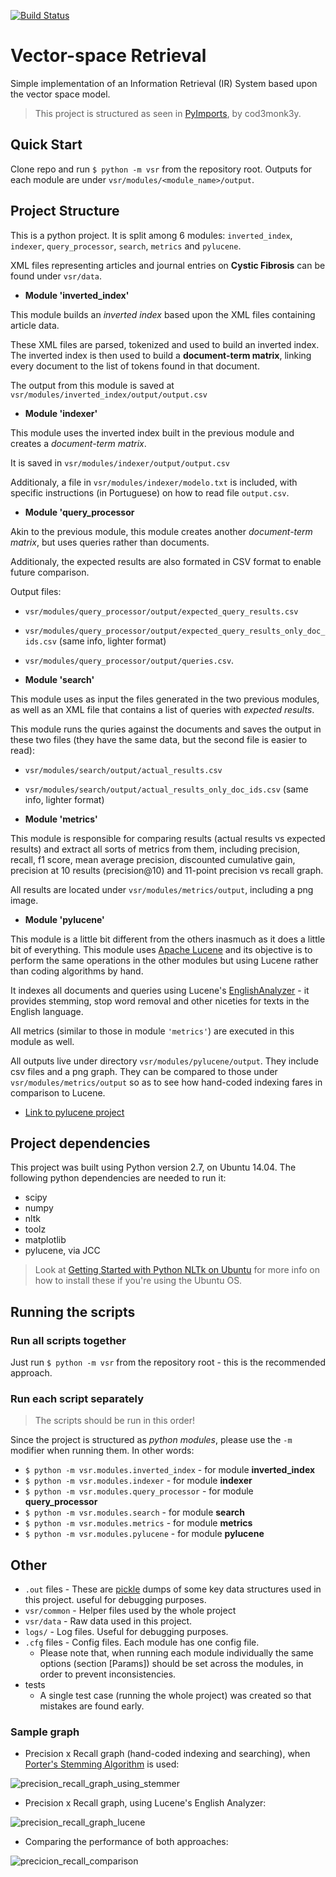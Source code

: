 [![Build Status](https://travis-ci.org/queirozfcom/vector_space_retrieval.svg?branch=master)](https://travis-ci.org/queirozfcom/vector_space_retrieval)

# Vector-space Retrieval
Simple implementation of an Information Retrieval (IR) System based upon the vector space model.

> This project is structured as seen in [PyImports](https://github.com/cod3monk3y/PyImports), by cod3monk3y.

## Quick Start

Clone repo and run `$ python -m vsr` from the repository root. Outputs for each module are under `vsr/modules/<module_name>/output`.

## Project Structure

 This is a python project. It is split among 6 modules: `inverted_index`, `indexer`, `query_processor`, `search`, `metrics` and `pylucene`.

 XML files representing articles and journal entries on **Cystic Fibrosis** can be found under `vsr/data`.

- **Module 'inverted_index'**

 This module builds an *inverted index* based upon the XML files containing article data.

 These XML files are parsed, tokenized and used to build an inverted index. The inverted index is then used to build a **document-term matrix**, linking every document to the list of tokens found in that document.

 The output from this module is saved at `vsr/modules/inverted_index/output/output.csv`

- **Module 'indexer'**

 This module uses the inverted index built in the previous module and creates a *document-term matrix*.

 It is saved in `vsr/modules/indexer/output/output.csv`

 Additionaly, a file in `vsr/modules/indexer/modelo.txt` is included, with specific instructions (in Portuguese) on how to read file `output.csv`.

- **Module 'query_processor**

 Akin to the previous module, this module creates another *document-term matrix*, but uses queries rather than documents. 

 Additionaly, the expected results are also formated in CSV format to enable future comparison.

 Output files:
 - `vsr/modules/query_processor/output/expected_query_results.csv`
 - `vsr/modules/query_processor/output/expected_query_results_only_doc_ids.csv` (same info, lighter format) 
 - `vsr/modules/query_processor/output/queries.csv`.

- **Module 'search'**

 This module uses as input the files generated in the two previous modules, as well as an XML file that contains a list of queries with *expected results*. 

 This module runs the quries against the documents and saves the output in these two files (they have the same data, but the second file is easier to read):
 - `vsr/modules/search/output/actual_results.csv`
 - `vsr/modules/search/output/actual_results_only_doc_ids.csv` (same info, lighter format)

- **Module 'metrics'**

 This module is responsible for comparing results (actual results vs expected results) and extract all sorts of metrics from them, including precision, recall, f1 score, mean average precision, discounted cumulative gain, precision at 10 results (precision@10) and 11-point precision vs recall graph.

 All results are located under `vsr/modules/metrics/output`, including a png image.

- **Module 'pylucene'**
	
 This module is a little bit different from the others inasmuch as it does a little bit of everything. This module uses [Apache Lucene](https://lucene.apache.org/core/) and its objective is to perform the same operations in the other modules but using Lucene rather than coding algorithms by hand.

 It indexes all documents and queries using Lucene's [EnglishAnalyzer](http://lucene.apache.org/core/4_2_0/analyzers-common/org/apache/lucene/analysis/en/EnglishAnalyzer.html) - it provides stemming, stop word removal and other niceties for texts in the English language.

 All metrics (similar to those in module `'metrics'`) are executed in this module as well.

 All outputs live under directory `vsr/modules/pylucene/output`. They include csv files and a png graph. They can be compared to those under `vsr/modules/metrics/output` so as to see how hand-coded indexing fares in comparison to Lucene.

 - [Link to pylucene project](https://lucene.apache.org/pylucene/install.html)

## Project dependencies

This project was built using Python version 2.7, on Ubuntu 14.04. The following python dependencies are needed to run it:

 - scipy
 - numpy
 - nltk
 - toolz
 - matplotlib
 - pylucene, via JCC

> Look at [Getting Started with Python NLTk on Ubuntu](http://queirozf.com/entries/getting-started-with-python-nltk-on-ubuntu) for more info on how to install these if you're using the Ubuntu OS.

## Running the scripts

### Run all scripts together

Just run `$ python -m vsr` from the repository root - this is the recommended approach.

### Run each script separately

> The scripts should be run in this order!

Since the project is structured as *python modules*, please use the `-m` modifier when running them. 
In other words:

 - `$ python -m vsr.modules.inverted_index` - for module **inverted_index**
 - `$ python -m vsr.modules.indexer` - for module **indexer**
 - `$ python -m vsr.modules.query_processor` - for module **query_processor**
 - `$ python -m vsr.modules.search` - for module **search**
 - `$ python -m vsr.modules.metrics` - for module **metrics**
 - `$ python -m vsr.modules.pylucene` - for module **pylucene**

## Other

- `.out` files - These are [pickle](https://docs.python.org/2/library/pickle.html) dumps of some key data structures used in this project. useful for debugging purposes.
- `vsr/common` - Helper files used by the whole project
- `vsr/data` - Raw data used in this project.
- `logs/` - Log files. Useful for debugging purposes.
- `.cfg` files - Config files. Each module has one config file.
  - Please note that, when running each module individually the same options (section [Params]) should be set across the modules, in order to prevent inconsistencies.
- tests
  - A single test case (running the whole project) was created so that mistakes are found early.

### Sample graph

- Precision x Recall graph (hand-coded indexing and searching), when [Porter's Stemming Algorithm](http://tartarus.org/martin/PorterStemmer/) is used:
 
 ![precision_recall_graph_using_stemmer](http://i.imgur.com/34cA5fp.png "Precision x Recall Graph")

- Precision x Recall graph, using Lucene's English Analyzer:

 ![precision_recall_graph_lucene](http://i.imgur.com/yTnDU2z.png)

- Comparing the performance of both approaches:

 ![precicion_recall_comparison](http://i.imgur.com/IIBKcyA.png)




